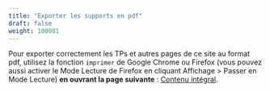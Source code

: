 ```yaml
---
title: "Exporter les supports en pdf"
draft: false
weight: 100001
---
```


Pour exporter correctement les TPs et autres pages de ce site au format pdf, utilisez la fonction `imprimer` de Google Chrome ou Firefox (vous pouvez aussi activer le Mode Lecture de Firefox en cliquant Affichage > Passer en Mode Lecture) **en ouvrant la page suivante** : [Contenu intégral](../all_content).